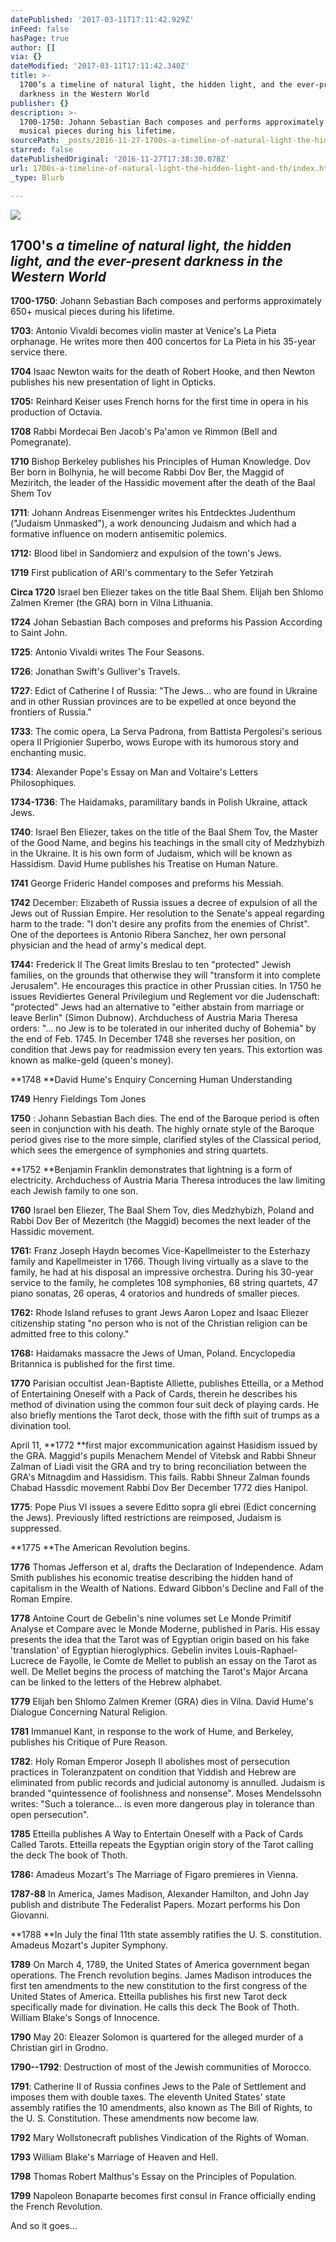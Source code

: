 ```yaml
---
datePublished: '2017-03-11T17:11:42.929Z'
inFeed: false
hasPage: true
author: []
via: {}
dateModified: '2017-03-11T17:11:42.340Z'
title: >-
  1700’s a timeline of natural light, the hidden light, and the ever-present
  darkness in the Western World
publisher: {}
description: >-
  1700-1750: Johann Sebastian Bach composes and performs approximately 650+
  musical pieces during his lifetime.
sourcePath: _posts/2016-11-27-1700s-a-timeline-of-natural-light-the-hidden-light-and-th.md
starred: false
datePublishedOriginal: '2016-11-27T17:38:30.078Z'
url: 1700s-a-timeline-of-natural-light-the-hidden-light-and-th/index.html
_type: Blurb

---
```

![](https://the-grid-user-content.s3-us-west-2.amazonaws.com/626028b8-878a-4e07-8b5e-07a133189b37.jpg)

## 1700's _a timeline of natural light, the hidden light, and the ever-present darkness in the Western World_

**1700-1750**: Johann Sebastian Bach composes and performs approximately 650+ musical pieces during his lifetime.

**1703**: Antonio Vivaldi becomes violin master at Venice's La Pieta orphanage. He writes more then 400 concertos for La Pieta in his 35-year service there.

**1704** Isaac Newton waits for the death of Robert Hooke, and then Newton publishes his new presentation of light in Opticks.

**1705:** Reinhard Keiser uses French horns for the first time in opera in his production of Octavia.

**1708** Rabbi Mordecai Ben Jacob's Pa'amon ve Rimmon (Bell and Pomegranate).

**1710** Bishop Berkeley publishes his Principles of Human Knowledge. Dov Ber born in Bolhynia, he will become Rabbi Dov Ber, the Maggid of Meziritch, the leader of the Hassidic movement after the death of the Baal Shem Tov

**1711**: Johann Andreas Eisenmenger writes his Entdecktes Judenthum ("Judaism Unmasked"), a work denouncing Judaism and which had a formative influence on modern antisemitic polemics.

**1712:** Blood libel in Sandomierz and expulsion of the town's Jews.

**1719** First publication of ARI's commentary to the Sefer Yetzirah

**Circa 1720** Israel ben Eliezer takes on the title Baal Shem. Elijah ben Shlomo Zalmen Kremer (the GRA) born in Vilna Lithuania.

**1724** Johan Sebastian Bach composes and preforms his Passion According to Saint John.

**1725**: Antonio Vivaldi writes The Four Seasons.

**1726**: Jonathan Swift's Gulliver's Travels.

**1727**: Edict of Catherine I of Russia: "The Jews... who are found in Ukraine and in other Russian provinces are to be expelled at once beyond the frontiers of Russia."

**1733**: The comic opera, La Serva Padrona, from Battista Pergolesi's serious opera Il Prigionier Superbo, wows Europe with its humorous story and enchanting music.

**1734**: Alexander Pope's Essay on Man and Voltaire's Letters Philosophiques.

**1734-1736**: The Haidamaks, paramilitary bands in Polish Ukraine, attack Jews.

**1740**: Israel Ben Eliezer, takes on the title of the Baal Shem Tov, the Master of the Good Name, and begins his teachings in the small city of Medzhybizh in the Ukraine. It is his own form of Judaism, which will be known as Hassidism. David Hume publishes his Treatise on Human Nature.

**1741** George Frideric Handel composes and preforms his Messiah.

**1742** December: Elizabeth of Russia issues a decree of expulsion of all the Jews out of Russian Empire. Her resolution to the Senate's appeal regarding harm to the trade: "I don't desire any profits from the enemies of Christ". One of the deportees is Antonio Ribera Sanchez, her own personal physician and the head of army's medical dept.

**1744:** Frederick II The Great limits Breslau to ten "protected" Jewish families, on the grounds that otherwise they will "transform it into complete Jerusalem". He encourages this practice in other Prussian cities. In 1750 he issues Revidiertes General Privilegium und Reglement vor die Judenschaft: "protected" Jews had an alternative to "either abstain from marriage or leave Berlin" (Simon Dubnow). Archduchess of Austria Maria Theresa orders: "... no Jew is to be tolerated in our inherited duchy of Bohemia" by the end of Feb. 1745\. In December 1748 she reverses her position, on condition that Jews pay for readmission every ten years. This extortion was known as malke-geld (queen's money).

**1748 **David Hume's Enquiry Concerning Human Understanding

**1749** Henry Fieldings Tom Jones

**1750** : Johann Sebastian Bach dies. The end of the Baroque period is often seen in conjunction with his death. The highly ornate style of the Baroque period gives rise to the more simple, clarified styles of the Classical period, which sees the emergence of symphonies and string quartets.

**1752 **Benjamin Franklin demonstrates that lightning is a form of electricity. Archduchess of Austria Maria Theresa introduces the law limiting each Jewish family to one son.

**1760** Israel ben Eliezer, The Baal Shem Tov, dies Medzhybizh, Poland and Rabbi Dov Ber of Mezeritch (the Maggid) becomes the next leader of the Hassidic movement.

**1761:** Franz Joseph Haydn becomes Vice-Kapellmeister to the Esterhazy family and Kapellmeister in 1766\. Though living virtually as a slave to the family, he had at his disposal an impressive orchestra. During his 30-year service to the family, he completes 108 symphonies, 68 string quartets, 47 piano sonatas, 26 operas, 4 oratorios and hundreds of smaller pieces.

**1762:** Rhode Island refuses to grant Jews Aaron Lopez and Isaac Eliezer citizenship stating "no person who is not of the Christian religion can be admitted free to this colony."

**1768:** Haidamaks massacre the Jews of Uman, Poland. Encyclopedia Britannica is published for the first time.

**1770** Parisian occultist Jean-Baptiste Alliette, publishes Etteilla, or a Method of Entertaining Oneself with a Pack of Cards, therein he describes his method of divination using the common four suit deck of playing cards. He also briefly mentions the Tarot deck, those with the fifth suit of trumps as a divination tool.

April 11, **1772 **first major excommunication against Hasidism issued by the GRA. Maggid's pupils Menachem Mendel of Vitebsk and Rabbi Shneur Zalman of Liadi visit the GRA and try to bring reconciliation between the GRA's Mitnagdim and Hassidism. This fails. Rabbi Shneur Zalman founds Chabad Hassdic movement Rabbi Dov Ber December 1772 dies Hanipol.

**1775**: Pope Pius VI issues a severe Editto sopra gli ebrei (Edict concerning the Jews). Previously lifted restrictions are reimposed, Judaism is suppressed.

**1775 **The American Revolution begins.

**1776** Thomas Jefferson et al, drafts the Declaration of Independence. Adam Smith publishes his economic treatise describing the hidden hand of capitalism in the Wealth of Nations. Edward Gibbon's Decline and Fall of the Roman Empire.

**1778** Antoine Court de Gebelin's nine volumes set Le Monde Primitif Analyse et Compare avec le Monde Moderne, published in Paris. His essay presents the idea that the Tarot was of Egyptian origin based on his fake 'translation' of Egyptian hieroglyphics. Gebelin invites Louis-Raphael-Lucrece de Fayolle, le Comte de Mellet to publish an essay on the Tarot as well. De Mellet begins the process of matching the Tarot's Major Arcana can be linked to the letters of the Hebrew alphabet.

**1779** Elijah ben Shlomo Zalmen Kremer (GRA) dies in Vilna. David Hume's Dialogue Concerning Natural Religion.

**1781** Immanuel Kant, in response to the work of Hume, and Berkeley, publishes his Critique of Pure Reason.

**1782**: Holy Roman Emperor Joseph II abolishes most of persecution practices in Toleranzpatent on condition that Yiddish and Hebrew are eliminated from public records and judicial autonomy is annulled. Judaism is branded "quintessence of foolishness and nonsense". Moses Mendelssohn writes: "Such a tolerance... is even more dangerous play in tolerance than open persecution".

**1785** Etteilla publishes A Way to Entertain Oneself with a Pack of Cards Called Tarots. Etteilla repeats the Egyptian origin story of the Tarot calling the deck The book of Thoth.

**1786:** Amadeus Mozart's The Marriage of Figaro premieres in Vienna.

**1787-88** In America, James Madison, Alexander Hamilton, and John Jay publish and distribute The Federalist Papers. Mozart performs his Don Giovanni.

**1788 **In July the final 11th state assembly ratifies the U. S. constitution. Amadeus Mozart's Jupiter Symphony.

**1789** On March 4, 1789, the United States of America government began operations. The French revolution begins. James Madison introduces the first ten amendments to the new constitution to the first congress of the United States of America. Etteilla publishes his first new Tarot deck specifically made for divination. He calls this deck The Book of Thoth. William Blake's Songs of Innocence.

**1790** May 20: Eleazer Solomon is quartered for the alleged murder of a Christian girl in Grodno.

**1790--1792**: Destruction of most of the Jewish communities of Morocco.

**1791**: Catherine II of Russia confines Jews to the Pale of Settlement and imposes them with double taxes. The eleventh United States' state assembly ratifies the 10 amendments, also known as The Bill of Rights, to the U. S. Constitution. These amendments now become law.

**1792** Mary Wollstonecraft publishes Vindication of the Rights of Woman.

**1793** William Blake's Marriage of Heaven and Hell.

**1798** Thomas Robert Malthus's Essay on the Principles of Population.

**1799** Napoleon Bonaparte becomes first consul in France officially ending the French Revolution.

And so it goes...